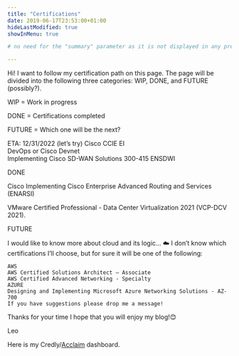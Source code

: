 ```yaml
---
title: "Certifications"
date: 2019-06-17T23:53:00+01:00
hideLastModified: true
showInMenu: true

# no need for the "summary" parameter as it is not displayed in any previews

---
```





Hi! I want to follow my certification path on this page. 
The page will be divided into the following three categories: WIP, DONE, and FUTURE (possibly?). 

WIP = Work in progress

DONE = Certifications completed

FUTURE = Which one will be the next?


ETA: 12/31/2022 (let’s try) 
Cisco CCIE EI               
DevOps or Cisco Devnet       
Implementing Cisco SD-WAN Solutions 300-415 ENSDWI  

DONE



Cisco Implementing Cisco Enterprise Advanced Routing and Services (ENARSI) 

VMware Certified Professional - Data Center Virtualization 2021 (VCP-DCV 2021).


FUTURE

I would like to know more about cloud and its logic… ☁️
I don’t know which certifications I’ll choose, but for sure it will be one of the following:

    AWS
    AWS Certified Solutions Architect – Associate
    AWS Certified Advanced Networking - Specialty
    AZURE
    Designing and Implementing Microsoft Azure Networking Solutions - AZ-700
    If you have suggestions please drop me a message!

Thanks for your time I hope that you will enjoy my blog!😊

Leo

Here is my Credly/[Acclaim](https://www.credly.com/earner/earned) dashboard.


 
